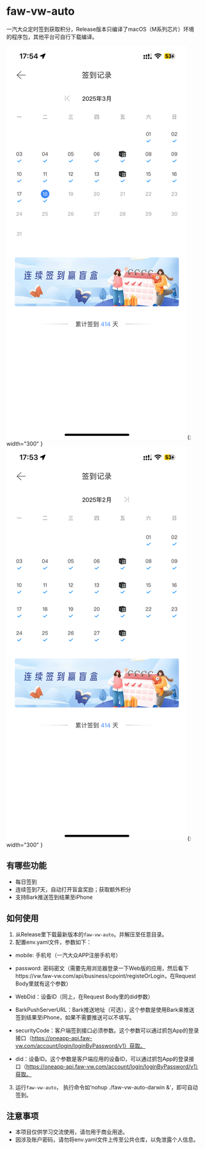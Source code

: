 # faw-vw-auto
一汽大众定时签到获取积分，Release版本只编译了macOS（M系列芯片）环境的程序包，其他平台可自行下载编译。

![预览1](IMG_1.PNG){: width="300" }
![预览2](IMG_2.PNG){: width="300" }

## 有哪些功能
- 每日签到
- 连续签到7天，自动打开盲盒奖励；获取额外积分
- 支持Bark推送签到结果至iPhone

## 如何使用
1. 从Release里下载最新版本的`faw-vw-auto`。并解压至任意目录。
2. 配置env.yaml文件，参数如下：
- mobile: 手机号（一汽大众APP注册手机号）
- password: 密码密文（需要先用浏览器登录一下Web版的应用，然后看下https://vw.faw-vw.com/api/business/cpoint/registeOrLogin，在Request Body里就有这个参数）
- WebDid：设备ID（同上，在Request Body里的did参数）
- BarkPushServerURL：Bark推送地址（可选），这个参数是使用Bark来推送签到结果至iPhone，如果不需要推送可以不填写。

- securityCode：客户端签到接口必须参数。这个参数可以通过抓包App的登录接口（https://oneapp-api.faw-vw.com/account/login/loginByPassword/v1）获取。
- did：设备ID。这个参数是客户端应用的设备ID，可以通过抓包App的登录接口（https://oneapp-api.faw-vw.com/account/login/loginByPassword/v1）获取。

3. 运行`faw-vw-auto`， 执行命令如‘nohup ./faw-vw-auto-darwin &’，即可自动签到。

## 注意事项
- 本项目仅供学习交流使用，请勿用于商业用途。
- 因涉及账户密码，请勿将env.yaml文件上传至公共仓库，以免泄露个人信息。